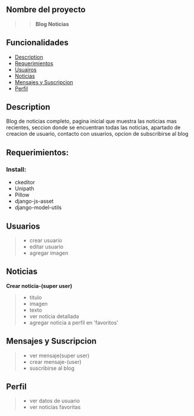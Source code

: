 ## Nombre del proyecto 
>>  **Blog Noticias** 



## Funcionalidades

- [Description](#Description)
- [Requerimientos](#Requerimientos)
- [Usuairos](#Usuarios)
- [Noticias](#Noticias)
- [Mensajes y Suscripcion](#Mensajes-y-Suscripcion)
- [Perfil](#Perfil)


## Description
Blog de noticias completo, pagina inicial que muestra las noticias mas recientes, seccion donde se encuentran todas las noticias, apartado de creacion de usuario, contacto con usuarios, opcion de subscribirse al blog

## Requerimientos: 

### Install:
- ckeditor
- Unipath
- Pillow  
- django-js-asset
- django-model-utils

##  Usuarios
> - crear usuario
> - editar usuario
> - agregar imagen

## Noticias
  **Crear noticia-(super user)**
> - titulo
> - imagen
> - texto 
> - ver noticia detallada
> - agregar noticia a perfil en 'favoritos'

## Mensajes y Suscripcion
> - ver mensaje(super user)
> - crear mensaje-(user)
> - suscribirse al blog

## Perfil
> - ver datos de usuario
> - ver noticias favoritas